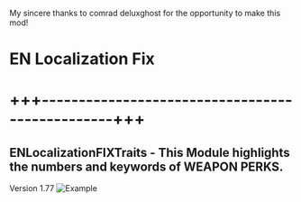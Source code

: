 My sincere thanks to comrad deluxghost for the opportunity to make this mod!

# EN Localization Fix
# +++------------------------------------------------+++

## ENLocalizationFIXTraits - This Module highlights the numbers and keywords of WEAPON PERKS.
Version 1.77
![Example](https://staticdelivery.nexusmods.com/mods/4943/images/210/210-1703188550-1552301533.jpeg)